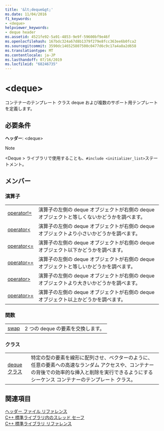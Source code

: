 ```yaml
---
title: '&lt;deque&gt;'
ms.date: 11/04/2016
f1_keywords:
- <deque>
helpviewer_keywords:
- deque header
ms.assetid: 4521fe92-5a91-4853-9e9f-59600bf9e46f
ms.openlocfilehash: 167bdc324a67d8b1379f279e8fcc363ee6b0fca2
ms.sourcegitcommit: 3590dc146525807500c0477d6c9c17a4a8a2d658
ms.translationtype: MT
ms.contentlocale: ja-JP
ms.lasthandoff: 07/16/2019
ms.locfileid: "68246735"
---
```

# <a name="ltdequegt"></a>&lt;deque&gt;

コンテナーのテンプレート クラス deque および複数のサポート用テンプレートを定義します。

## <a name="requirements"></a>必要条件

**ヘッダー**: \<deque>

> [!NOTE]
> \<Deque > ライブラリで使用することも、`#include <initializer_list>`ステートメント。

## <a name="members"></a>メンバー

### <a name="operators"></a>演算子

|||
|-|-|
|[operator!=](../standard-library/deque-operators.md#op_neq)|演算子の左側の deque オブジェクトが右側の deque オブジェクトと等しくないかどうかを調べます。|
|[operator<](../standard-library/deque-operators.md#op_lt)|演算子の左側の deque オブジェクトが右側の deque オブジェクトより小さいかどうかを調べます。|
|[operator\<=](../standard-library/deque-operators.md#op_gt_eq)|演算子の左側の deque オブジェクトが右側の deque オブジェクト以下かどうかを調べます。|
|[operator==](../standard-library/deque-operators.md#op_eq_eq)|演算子の左側の deque オブジェクトが右側の deque オブジェクトと等しいかどうかを調べます。|
|[operator>](../standard-library/deque-operators.md#op_gt)|演算子の左側の deque オブジェクトが右側の deque オブジェクトより大きいかどうかを調べます。|
|[operator>=](../standard-library/deque-operators.md#op_gt_eq)|演算子の左側の deque オブジェクトが右側の deque オブジェクト以上かどうかを調べます。|

### <a name="functions"></a>関数

|||
|-|-|
|[swap](../standard-library/deque-functions.md#swap)|2 つの deque の要素を交換します。|

### <a name="classes"></a>クラス

|||
|-|-|
|[deque クラス](../standard-library/deque-class.md)|特定の型の要素を線形に配列させ、ベクターのように、任意の要素への高速なランダム アクセスや、コンテナーの背後での効率的な挿入と削除を実行できるようにするシーケンス コンテナーのテンプレート クラス。|

## <a name="see-also"></a>関連項目

[ヘッダー ファイル リファレンス](../standard-library/cpp-standard-library-header-files.md)<br/>
[C++ 標準ライブラリ内のスレッド セーフ](../standard-library/thread-safety-in-the-cpp-standard-library.md)<br/>
[C++ 標準ライブラリ リファレンス](../standard-library/cpp-standard-library-reference.md)<br/>
